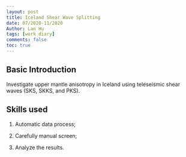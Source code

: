 ```yaml
---
layout: post
title: Iceland Shear Wave Splitting
date: 07/2020-11/2020
Author: Lan Hu
tags: [work diary]
comments: false
toc: true
---
```




## Basic Introduction

Investigate upper mantle anisotropy in Iceland using teleseismic shear waves (SKS, SKKS, and PKS).



## Skills used

1. Automatic data process; 

2. Carefully manual screen; 

3. Analyze the results.
